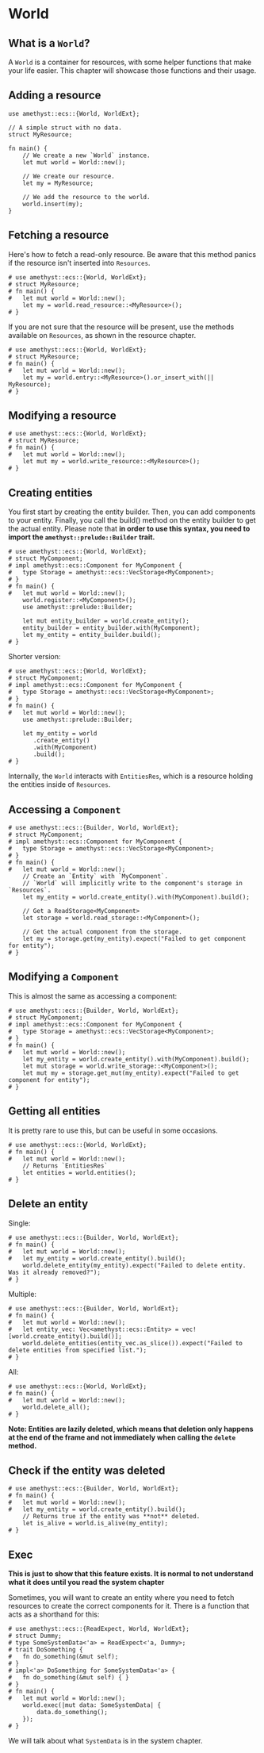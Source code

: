 # World

## What is a `World`?

A `World` is a container for resources, with some helper functions that make your life easier.
This chapter will showcase those functions and their usage.

## Adding a resource

```rust,edition2018,no_run,noplaypen
use amethyst::ecs::{World, WorldExt};

// A simple struct with no data.
struct MyResource;

fn main() {
    // We create a new `World` instance.
    let mut world = World::new();
    
    // We create our resource.
    let my = MyResource;
    
    // We add the resource to the world.
    world.insert(my);
}
```

## Fetching a resource

Here's how to fetch a read-only resource. Be aware that this method panics if the resource isn't inserted into `Resources`.
```rust,edition2018,no_run,noplaypen
# use amethyst::ecs::{World, WorldExt};
# struct MyResource;
# fn main() {
#   let mut world = World::new();
    let my = world.read_resource::<MyResource>();
# }
```

If you are not sure that the resource will be present, use the methods available on `Resources`, as shown in the resource chapter.
```rust,edition2018,no_run,noplaypen
# use amethyst::ecs::{World, WorldExt};
# struct MyResource;
# fn main() {
#   let mut world = World::new();
    let my = world.entry::<MyResource>().or_insert_with(|| MyResource);
# }
```

## Modifying a resource

```rust,edition2018,no_run,noplaypen
# use amethyst::ecs::{World, WorldExt};
# struct MyResource;
# fn main() {
#   let mut world = World::new();
    let mut my = world.write_resource::<MyResource>();
# }
```

## Creating entities

You first start by creating the entity builder.
Then, you can add components to your entity.
Finally, you call the build() method on the entity builder to get the actual entity.
Please note that **in order to use this syntax, you need to import the ``amethyst::prelude::Builder`` trait.**

```rust,edition2018,no_run,noplaypen
# use amethyst::ecs::{World, WorldExt};
# struct MyComponent;
# impl amethyst::ecs::Component for MyComponent {
#   type Storage = amethyst::ecs::VecStorage<MyComponent>;
# }
# fn main() {
#   let mut world = World::new();
    world.register::<MyComponent>();
    use amethyst::prelude::Builder;

    let mut entity_builder = world.create_entity();
    entity_builder = entity_builder.with(MyComponent);
    let my_entity = entity_builder.build();
# }
```

Shorter version:
```rust,edition2018,no_run,noplaypen
# use amethyst::ecs::{World, WorldExt};
# struct MyComponent;
# impl amethyst::ecs::Component for MyComponent {
#   type Storage = amethyst::ecs::VecStorage<MyComponent>;
# }
# fn main() {
#   let mut world = World::new();
    use amethyst::prelude::Builder;

    let my_entity = world
       .create_entity()
       .with(MyComponent)
       .build();
# }
```

Internally, the `World` interacts with `EntitiesRes`, which is a resource holding the entities inside of `Resources`.

## Accessing a `Component`

```rust,edition2018,no_run,noplaypen
# use amethyst::ecs::{Builder, World, WorldExt};
# struct MyComponent;
# impl amethyst::ecs::Component for MyComponent {
#   type Storage = amethyst::ecs::VecStorage<MyComponent>;
# }
# fn main() {
#   let mut world = World::new();
    // Create an `Entity` with `MyComponent`.
    // `World` will implicitly write to the component's storage in `Resources`.
    let my_entity = world.create_entity().with(MyComponent).build();
    
    // Get a ReadStorage<MyComponent>
    let storage = world.read_storage::<MyComponent>();
    
    // Get the actual component from the storage.
    let my = storage.get(my_entity).expect("Failed to get component for entity");
# }
```

## Modifying a `Component`

This is almost the same as accessing a component:

```rust,edition2018,no_run,noplaypen
# use amethyst::ecs::{Builder, World, WorldExt};
# struct MyComponent;
# impl amethyst::ecs::Component for MyComponent {
#   type Storage = amethyst::ecs::VecStorage<MyComponent>;
# }
# fn main() {
#   let mut world = World::new();
    let my_entity = world.create_entity().with(MyComponent).build();
    let mut storage = world.write_storage::<MyComponent>();
    let mut my = storage.get_mut(my_entity).expect("Failed to get component for entity");
# }
```

## Getting all entities

It is pretty rare to use this, but can be useful in some occasions.

```rust,edition2018,no_run,noplaypen
# use amethyst::ecs::{World, WorldExt};
# fn main() {
#   let mut world = World::new();
    // Returns `EntitiesRes`
    let entities = world.entities();
# }
```

## Delete an entity

Single:
```rust,edition2018,no_run,noplaypen
# use amethyst::ecs::{Builder, World, WorldExt};
# fn main() {
#   let mut world = World::new();
#   let my_entity = world.create_entity().build();
    world.delete_entity(my_entity).expect("Failed to delete entity. Was it already removed?");
# }
```

Multiple:
```rust,edition2018,no_run,noplaypen
# use amethyst::ecs::{Builder, World, WorldExt};
# fn main() {
#   let mut world = World::new();
#   let entity_vec: Vec<amethyst::ecs::Entity> = vec![world.create_entity().build()];
    world.delete_entities(entity_vec.as_slice()).expect("Failed to delete entities from specified list.");
# }
```

All:
```rust,edition2018,no_run,noplaypen
# use amethyst::ecs::{World, WorldExt};
# fn main() {
#   let mut world = World::new();
    world.delete_all();
# }
```

__Note: Entities are lazily deleted, which means that deletion only happens at the end of the frame and not immediately when calling the `delete` method.__

## Check if the entity was deleted

```rust,edition2018,no_run,noplaypen
# use amethyst::ecs::{Builder, World, WorldExt};
# fn main() {
#   let mut world = World::new();
#   let my_entity = world.create_entity().build();
    // Returns true if the entity was **not** deleted.
    let is_alive = world.is_alive(my_entity);
# }
```

## Exec

**This is just to show that this feature exists. It is normal to not understand what it does until you read the system chapter**

Sometimes, you will want to create an entity where you need to fetch resources to create the correct components for it.
There is a function that acts as a shorthand for this:

```rust,edition2018,no_run,noplaypen
# use amethyst::ecs::{ReadExpect, World, WorldExt};
# struct Dummy;
# type SomeSystemData<'a> = ReadExpect<'a, Dummy>;
# trait DoSomething {
#   fn do_something(&mut self);
# }
# impl<'a> DoSomething for SomeSystemData<'a> {
#   fn do_something(&mut self) { }
# }
# fn main() {
#   let mut world = World::new();
    world.exec(|mut data: SomeSystemData| {
        data.do_something();
    });
# }
```

We will talk about what `SystemData` is in the system chapter.
